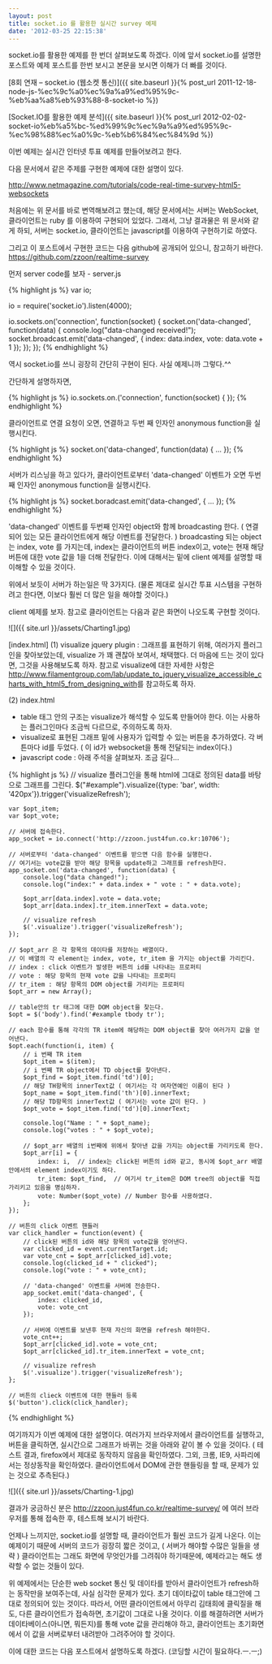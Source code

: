 ```yaml
---
layout: post
title: socket.io 를 활용한 실시간 survey 예제
date: '2012-03-25 22:15:38'
---
```


socket.io를 활용한 예제를 한 번더 살펴보도록 하겠다.
이에 앞서 socket.io를 설명한 포스트와 예제 포스트를 한번 보시고 본문을 보시면 이해가 더 빠를 것이다.

[8회 연재 – socket.io (웹소켓 통신)]({{ site.baseurl }}{% post_url 2011-12-18-node-js-%ec%9c%a0%ec%9a%a9%ed%95%9c-%eb%aa%a8%eb%93%88-8-socket-io %})

[Socket.IO를 활용한 예제 분석]({{ site.baseurl }}{% post_url 2012-02-02-socket-io%eb%a5%bc-%ed%99%9c%ec%9a%a9%ed%95%9c-%ec%98%88%ec%a0%9c-%eb%b6%84%ec%84%9d %})

이번 예제는 실시간 인터넷 투표 예제를 만들어보려고 한다.

다음 문서에서 같은 주제를 구현한 예제에 대한 설명이 있다.

<a href="http://www.netmagazine.com/tutorials/code-real-time-survey-html5-websockets">http://www.netmagazine.com/tutorials/code-real-time-survey-html5-websockets</a>

처음에는 위 문서를 바로 변역해보려고 했는데, 해당 문서에서는 서버는 WebSocket, 클라이언트는 ruby 를 이용하여 구현되어 있었다.
그래서, 그냥 결과물은 위 문서와 같게 하되, 서버는 socket.io, 클라이언트는 javascript를 이용하여 구현하기로 하였다.

그리고 이 포스트에서 구현한 코드는 다음 github에 공개되어 있으니, 참고하기 바란다.
<a href="https://github.com/zzoon/realtime-survey">https://github.com/zzoon/realtime-survey</a>

먼저 server code를 보자 - server.js

{% highlight js %}
  var io;

  io = require('socket.io').listen(4000);

  io.sockets.on('connection', function(socket) {
    socket.on('data-changed', function(data) {
	  console.log("data-changed received!");
      socket.broadcast.emit('data-changed', {
	  	index: data.index,
        vote: data.vote + 1
      });
    });
  });
{% endhighlight %}

역시 socket.io를 쓰니 굉장히 간단히 구현이 된다. 사실 예제니까 그렇다.^^

간단하게 설명하자면,

{% highlight js %}
io.sockets.on.('connection', function(socket) { });
{% endhighlight %}


클라이언트로 연결 요청이 오면, 연결하고 두번 째 인자인 anonymous function을 실행시킨다.

{% highlight js %}
socket.on('data-changed', function(data) { ... });
{% endhighlight %}


서버가 리스닝을 하고 있다가, 클라이언트로부터 'data-changed' 이벤트가 오면 두번 째 인자인 anonymous function을 실행시킨다.

{% highlight js %}
socket.boradcast.emit('data-changed', { ... });
{% endhighlight %}


'data-changed' 이벤트를 두번째 인자인 object와 함께 broadcasting 한다. ( 연결되어 있는 모든 클라이언트에게 해당 이벤트를 전달한다. )
broadcasting 되는 object는 index, vote 를 가지는데, index는 클라이언트의 버튼 index이고, vote는 현재 해당 버튼에 대한 vote 값을 1을 더해 전달한다.
이에 대해서는 밑에 client 예제를 설명할 때 이해할 수 있을 것이다.

위에서 보듯이 서버가 하는일은 딱 3가지다.
(물론 제대로 실시간 투표 시스템을 구현하려고 한다면, 이보다 훨씬 더 많은 일을 해야할 것이다.)

client 예제를 보자.
참고로 클라이언트는 다음과 같은 화면이 나오도록 구현할 것이다.

![]({{ site.url }}/assets/Charting1.jpg)

[index.html]
(1) visualize jquery plugin : 그래프를 표현하기 위해, 여러가지 플러그인을 찾아보았는데, visualize 가 꽤 괜찮아 보여서, 채택했다. 더 마음에 드는 것이 있다면, 그것을 사용해보도록 하자.
참고로 visualize에 대한 자세한 사항은 <a href="http://www.filamentgroup.com/lab/update_to_jquery_visualize_accessible_charts_with_html5_from_designing_with">http://www.filamentgroup.com/lab/update_to_jquery_visualize_accessible_charts_with_html5_from_designing_with</a>를 참고하도록 하자.

(2) index.html
- table 태그 안의 구조는 visualize가 해석할 수 있도록 만들어야 한다. 이는 사용하는 플러그인마다 조금씩 다르므로, 주의하도록 하자.
- visualize로 표현된 그래프 밑에 사용자가 입력할 수 있는 버튼을 추가하였다. 각 버튼마다 id를 두었다. ( 이 id가 websocket을 통해 전달되는 index이다.)
- javascript code : 아래 주석을 살펴보자. 조금 길다...

{% highlight js %}
   // visualize 플러그인을 통해  html에 그대로 정의된 data를 바탕으로 그래프를 그린다.
   $("#example").visualize({type: 'bar', width: '420px'}).trigger('visualizeRefresh');

	var $opt_item;
	var $opt_vote;

	// 서버에 접속한다.
	app_socket = io.connect('http://zzoon.just4fun.co.kr:10706');

	// 서버로부터 'data-changed' 이벤트를 받으면 다음 함수를 실행한다.
	// 여기서는 vote값을 받아 해당 항목을 update하고 그래프를 refresh한다.
	app_socket.on('data-changed', function(data) {
		console.log("data changed!");
		console.log("index:" + data.index + " vote : " + data.vote);

		$opt_arr[data.index].vote = data.vote;
		$opt_arr[data.index].tr_item.innerText = data.vote;

		// visualize refresh
		$('.visualize').trigger('visualizeRefresh');
	});

	// $opt_arr 은 각 항목의 데이타를 저장하는 배열이다.
	// 이 배열의 각 element는 index, vote, tr_item 을 가지는 object를 가리킨다.
	// index : click 이벤트가 발생한 버튼의 id를 나타내는 프로퍼티
	// vote : 해당 항목의 현재 vote 값을 나타내는 프로퍼티
	// tr_item : 해당 항목의 DOM object를 가리키는 프로퍼티
	$opt_arr = new Array();

	// table안의 tr 태그에 대한 DOM object을 찾는다.
	$opt = $('body').find('#example tbody tr');

	// each 함수를 통해 각각의 TR item에 해당하는 DOM object를 찾아 여러가지 값을 얻어낸다.
	$opt.each(function(i, item) {
		// i 번째 TR item
		$opt_item = $(item);
		// i 번째 TR object에서 TD object를 찾아낸다.
		$opt_find = $opt_item.find('td')[0];
		// 해당 TH항목의 innerText값 ( 여기서는 각 여자연예인 이름이 된다 )
		$opt_name = $opt_item.find('th')[0].innerText;
		// 해당 TD항목의 innerText값 ( 여기서는 vote 값이 된다. )
		$opt_vote = $opt_item.find('td')[0].innerText;

		console.log("Name : " + $opt_name);
		console.log("votes : " + $opt_vote);

		// $opt_arr 배열의 i번째에 위에서 찾아낸 값을 가지는 object를 가리키도록 한다.
		$opt_arr[i] = {
			index: i,  // index는 click된 버튼의 id와 같고, 동시에 $opt_arr 배열 안에서의 element index이기도 하다.
			tr_item: $opt_find,  // 여기서 tr_item은 DOM tree의 object를 직접 가리키고 있음을 명심하자.
			vote: Number($opt_vote) // Number 함수를 사용하였다.
		};
	});

	// 버튼의 click 이벤트 핸들러
	var click_handler = function(event) {
		// click된 버튼의 id와 해당 항목의 vote값을 얻어낸다.
		var clicked_id = event.currentTarget.id;
		var vote_cnt = $opt_arr[clicked_id].vote;
		console.log(clicked_id + " clicked");
		console.log("vote : " + vote_cnt);

		// 'data-changed' 이벤트를 서버에 전송한다.
		app_socket.emit('data-changed', {
			index: clicked_id,
			vote: vote_cnt
		});

		// 서버에 이벤트를 보낸후 현재 자신의 화면을 refresh 해야한다.
		vote_cnt++;
		$opt_arr[clicked_id].vote = vote_cnt;
		$opt_arr[clicked_id].tr_item.innerText = vote_cnt;

		// visualize refresh
		$('.visualize').trigger('visualizeRefresh');
	};

	// 버튼의 clieck 이벤트에 대한 핸들러 등록
	$('button').click(click_handler);
{% endhighlight %}

여기까지가 이번 예제에 대한 설명이다.
여러가지 브라우저에서 클라이언트를 실행하고, 버튼을 클릭하면, 실시간으로 그래프가 바뀌는 것을 아래와 같이 볼 수 있을 것이다. ( 테스트 결과, firefox에서 제대로 동작하지 않음을 확인하였다. 그외, 크롬, IE9, 사파리에서는 정상동작을 확인하였다. 클라이언트에서 DOM에 관한 핸들링을 할 때, 문제가 있는 것으로 추측된다.)

![]({{ site.url }}/assets/Charting-1.jpg)

결과가 궁금하신 분은 <a href="http://zzoon.just4fun.co.kr/realtime-survey/">http://zzoon.just4fun.co.kr/realtime-survey/</a> 에 여러 브라우저를 통해 접속한 후, 테스트해 보시기 바란다.

언제나 느끼지만, socket.io를 설명할 때, 클라이언트가 훨씬 코드가 길게 나온다. 이는 예제이기 때문에 서버의 코드가 굉장히 짧은 것이고, ( 서버가 해야할 수많은 일들을 생략 ) 클라이언트는 그래도 화면에 무엇인가를 그려줘야 하기때문에, 예제라고는 해도 생략할 수 없는 것들이 있다.

위 예제에서는 단순한 web socket 통신 및 데이타를 받아서 클라이언트가 refresh하는 동작만을 보여주는데, 사실 심각한 문제가 있다.
초기 데이타값이 table 태그안에 그대로 정의되어 있는 것이다. 따라서, 어떤 클라이언트에서 아무리 김태희에 클릭질을 해도, 다른 클라이언트가 접속하면, 초기값이 그대로 나올 것이다.
이를 해결하려면 서버가 데이타베이스(아니면, 뭐든지)를 통해 vote 값을 관리해야 하고, 클라이언트는 초기화면에서 이 값을 서버로부터 내려받아 그려주어야 할 것이다.

이에 대한 코드는 다음 포스트에서 설명하도록 하겠다.
(코딩할 시간이 필요하다.ㅡ.ㅡ;)
